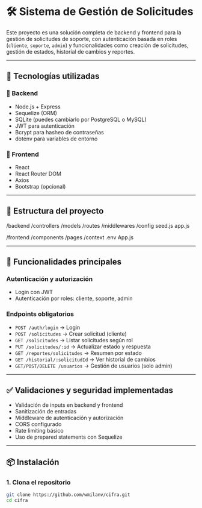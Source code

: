 # 🛠️ Sistema de Gestión de Solicitudes

Este proyecto es una solución completa de backend y frontend para la gestión de solicitudes de soporte, con autenticación basada en roles (`cliente`, `soporte`, `admin`) y funcionalidades como creación de solicitudes, gestión de estados, historial de cambios y reportes.

---

## 🚀 Tecnologías utilizadas

### 🔧 Backend
- Node.js + Express
- Sequelize (ORM)
- SQLite (puedes cambiarlo por PostgreSQL o MySQL)
- JWT para autenticación
- Bcrypt para hasheo de contraseñas
- dotenv para variables de entorno

### 🎨 Frontend
- React
- React Router DOM
- Axios
- Bootstrap (opcional)

---

## 📂 Estructura del proyecto

/backend
/controllers
/models
/routes
/middlewares
/config
seed.js
app.js

/frontend
/components
/pages
/context
.env
App.js


---

## 🔐 Funcionalidades principales

### Autenticación y autorización
- Login con JWT
- Autenticación por roles: cliente, soporte, admin

### Endpoints obligatorios
- `POST /auth/login` → Login
- `POST /solicitudes` → Crear solicitud (cliente)
- `GET /solicitudes` → Listar solicitudes según rol
- `PUT /solicitudes/:id` → Actualizar estado y respuesta
- `GET /reportes/solicitudes` → Resumen por estado
- `GET /historial/:solicitudId` → Ver historial de cambios
- `GET/POST/DELETE /usuarios` → Gestión de usuarios (solo admin)

---

## ✅ Validaciones y seguridad implementadas

- Validación de inputs en backend y frontend
- Sanitización de entradas
- Middleware de autenticación y autorización
- CORS configurado
- Rate limiting básico
- Uso de prepared statements con Sequelize

---

## 📦 Instalación

### 1. Clona el repositorio
```bash
git clone https://github.com/wmilanv/cifra.git
cd cifra
